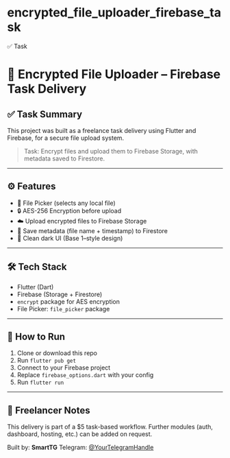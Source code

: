 # encrypted_file_uploader_firebase_task
 ✅ Task
 # 🔐 Encrypted File Uploader – Firebase Task Delivery

## ✅ Task Summary
This project was built as a freelance task delivery using Flutter and Firebase, for a secure file upload system.

> Task: Encrypt files and upload them to Firebase Storage, with metadata saved to Firestore.

---

## ⚙️ Features
- 📂 File Picker (selects any local file)
- 🔒 AES-256 Encryption before upload
- ☁️ Upload encrypted files to Firebase Storage
- 🧾 Save metadata (file name + timestamp) to Firestore
- 🖤 Clean dark UI (Base 1–style design)

---

## 🛠️ Tech Stack
- Flutter (Dart)
- Firebase (Storage + Firestore)
- `encrypt` package for AES encryption
- File Picker: `file_picker` package

---

## 🚀 How to Run
1. Clone or download this repo
2. Run `flutter pub get`
3. Connect to your Firebase project
4. Replace `firebase_options.dart` with your config
5. Run `flutter run`

---

## 💼 Freelancer Notes
This delivery is part of a $5 task-based workflow.
Further modules (auth, dashboard, hosting, etc.) can be added on request.

Built by: **SmartTG**
Telegram: [@YourTelegramHandle](https://t.me/@smarttg001)
